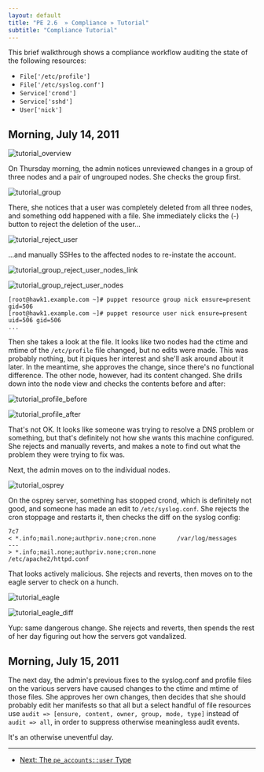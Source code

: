 ```yaml
---
layout: default
title: "PE 2.6  » Compliance » Tutorial"
subtitle: "Compliance Tutorial"
---
```


This brief walkthrough shows a compliance workflow auditing the state of the following resources:

* `File['/etc/profile']`
* `File['/etc/syslog.conf']`
* `Service['crond']`
* `Service['sshd']`
* `User['nick']`

Morning, July 14, 2011
-----

![tutorial_overview][]

On Thursday morning, the admin notices unreviewed changes in a group of three nodes and a pair of ungrouped nodes. She checks the group first. 

![tutorial_group][]

There, she notices that a user was completely deleted from all three nodes, and something odd happened with a file. She immediately clicks the (-) button to reject the deletion of the user...

![tutorial_reject_user][]

...and manually SSHes to the affected nodes to re-instate the account. 

![tutorial_group_reject_user_nodes_link][]

![tutorial_group_reject_user_nodes][]

    [root@hawk1.example.com ~]# puppet resource group nick ensure=present gid=506
    [root@hawk1.example.com ~]# puppet resource user nick ensure=present uid=506 gid=506
    ...

Then she takes a look at the file. It looks like two nodes had the ctime and mtime of the `/etc/profile` file changed, but no edits were made. This was probably nothing, but it piques her interest and she'll ask around about it later. In the meantime, she approves the change, since there's no functional difference. The other node, however, had its content changed. She drills down into the node view and checks the contents before and after:

![tutorial_profile_before][]

![tutorial_profile_after][]

That's not OK. It looks like someone was trying to resolve a DNS problem or something, but that's definitely not how she wants this machine configured. She rejects and manually reverts, and makes a note to find out what the problem they were trying to fix was. 

Next, the admin moves on to the individual nodes. 

![tutorial_osprey][]

On the osprey server, something has stopped crond, which is definitely not good, and someone has made an edit to `/etc/syslog.conf`. She rejects the cron stoppage and restarts it, then checks the diff on the syslog config: 

    7c7
    < *.info;mail.none;authpriv.none;cron.none		/var/log/messages
    ---
    > *.info;mail.none;authpriv.none;cron.none		/etc/apache2/httpd.conf

That looks actively malicious. She rejects and reverts, then moves on to the eagle server to check on a hunch.

![tutorial_eagle][]

![tutorial_eagle_diff][]

Yup: same dangerous change. She rejects and reverts, then spends the rest of her day figuring out how the servers got vandalized.

Morning, July 15, 2011
-----

The next day, the admin's previous fixes to the syslog.conf and profile files on the various servers have caused changes to the ctime and mtime of those files. She approves her own changes, then decides that she should probably edit her manifests so that all but a select handful of file resources use `audit => [ensure, content, owner, group, mode, type]` instead of `audit => all`, in order to suppress otherwise meaningless audit events.

It's an otherwise uneventful day.

[tutorial_eagle_diff]: ./images/baseline/tutorial_eagle_diff.png
[tutorial_eagle]: ./images/baseline/tutorial_eagle.png
[tutorial_group_reject_user_nodes_link]: ./images/baseline/tutorial_group_reject_user_nodes_link.png
[tutorial_group_reject_user_nodes]: ./images/baseline/tutorial_group_reject_user_nodes.png
[tutorial_group]: ./images/baseline/tutorial_group.png
[tutorial_osprey]: ./images/baseline/tutorial_osprey.png
[tutorial_profile_after]: ./images/baseline/tutorial_profile_after.png
[tutorial_profile_before]: ./images/baseline/tutorial_profile_before.png
[tutorial_reject_user]: ./images/baseline/tutorial_reject_user.png
[tutorial_overview]: ./images/baseline/tutorial_overview.png



* * * 

- [Next: The `pe_accounts::user` Type](./accounts_user_type.html) 
